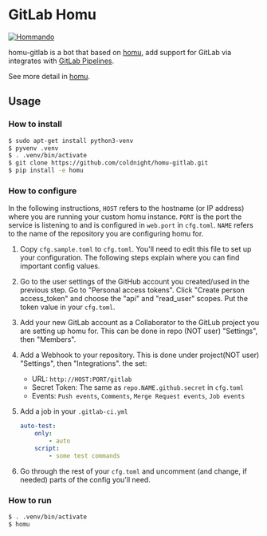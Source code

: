 # GitLab Homu

[![Hommando]][Akemi Homura]

homu-gitlab is a bot that based on [homu], add support for GitLab via integrates with [GitLab Pipelines].

[homu]: https://github.com/servo/homu
[Hommando]: https://i.imgur.com/j0jNvHF.png
[Akemi Homura]: https://wiki.puella-magi.net/Homura_Akemi
[GitLab Pipelines]: https://docs.gitlab.com/ee/ci/pipelines.html

See more detail in [homu].

## Usage

### How to install

```sh
$ sudo apt-get install python3-venv
$ pyvenv .venv
$ . .venv/bin/activate
$ git clone https://github.com/coldnight/homu-gitlab.git
$ pip install -e homu
```

### How to configure

In the following instructions, `HOST` refers to the hostname (or IP address)
where you are running your custom homu instance. `PORT` is the port the service
is listening to and is configured in `web.port` in `cfg.toml`. `NAME` refers to
the name of the repository you are configuring homu for.

1. Copy `cfg.sample.toml` to `cfg.toml`. You'll need to edit this file to set up
   your configuration. The following steps explain where you can find important
   config values.

2. Go to the user settings of the GitHub account you created/used in the
   previous step. Go to "Personal access tokens". Click "Create person access\_token" and
   choose the "api" and "read\_user" scopes. Put the token value in your `cfg.toml`.

3. Add your new GitLab account as a Collaborator to the GitLub project you are
   setting up homu for. This can be done in repo (NOT user) "Settings", then
   "Members".

4. Add a Webhook to your repository. This is done under project(NOT user)
   "Settings", then "Integrations". the set:
   - URL: `http://HOST:PORT/gitlab`
   - Secret Token: The same as `repo.NAME.github.secret` in `cfg.toml`
   - Events: `Push events`, `Comments`, `Merge Request events`, `Job events`

5. Add a job in your `.gitlab-ci.yml`

   ```yaml
   auto-test:
       only:
           - auto
       script:
           - some test commands

6. Go through the rest of your `cfg.toml` and uncomment (and change, if needed)
   parts of the config you'll need.


### How to run

```sh
$ . .venv/bin/activate
$ homu
```
